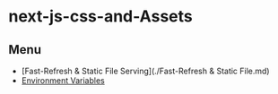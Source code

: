 # next-js-css-and-Assets

## Menu
   - [Fast-Refresh & Static File Serving](./Fast-Refresh & Static File.md)
   - [Environment Variables](./Environment-Variables.md)
